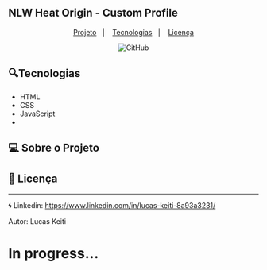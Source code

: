 ## NLW Heat Origin - Custom Profile

<p align="center">
  <a href="#-sobre-o-projeto">Projeto</a>&nbsp;&nbsp;&nbsp;|&nbsp;&nbsp;&nbsp;
  <a href="#-tecnologias">Tecnologias</a>&nbsp;&nbsp;&nbsp;|&nbsp;&nbsp;&nbsp;
  <a href="#memo-licença">Licença</a>
</p>

<p align="center">
 <img alt="GitHub" src="https://img.shields.io/github/license/LucasKeiti/rocket-barberorigin">
</p>

## 🔍Tecnologias

- HTML
- CSS
- JavaScript
- 
## 💻 Sobre o Projeto

## 📝 Licença

---

🌀 Linkedin: https://www.linkedin.com/in/lucas-keiti-8a93a3231/

Autor: Lucas Keiti

# In progress...
